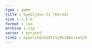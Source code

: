 ```yaml
---
type : game
title : Gyeoljeon II (Korea)
size : 3.6 G
format : iso
archive : zip
server : myrient
link2 : Gyeoljeon%20II%20%28Korea%29
---
```

